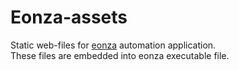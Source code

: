 
# Eonza-assets

Static web-files for [eonza](https://github.com/gentee/eonza) automation application.  
These files are embedded into eonza executable file.
